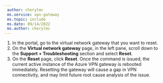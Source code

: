 ```yaml
---
 author: cherylmc
 ms.service: vpn-gateway
 ms.topic: include
 ms.date: 09/14/2022
 ms.author: cherylmc
---
```


1. In the portal, go to the virtual network gateway that you want to reset.
1. On the **Virtual network gateway** page, in the left pane, scroll down to the **Support + Troubleshooting** section and select **Reset**.
1. On the **Reset** page, click **Reset**. Once the command is issued, the current active instance of the Azure VPN gateway is rebooted immediately. Resetting the gateway will cause a gap in VPN connectivity, and may limit future root cause analysis of the issue.
